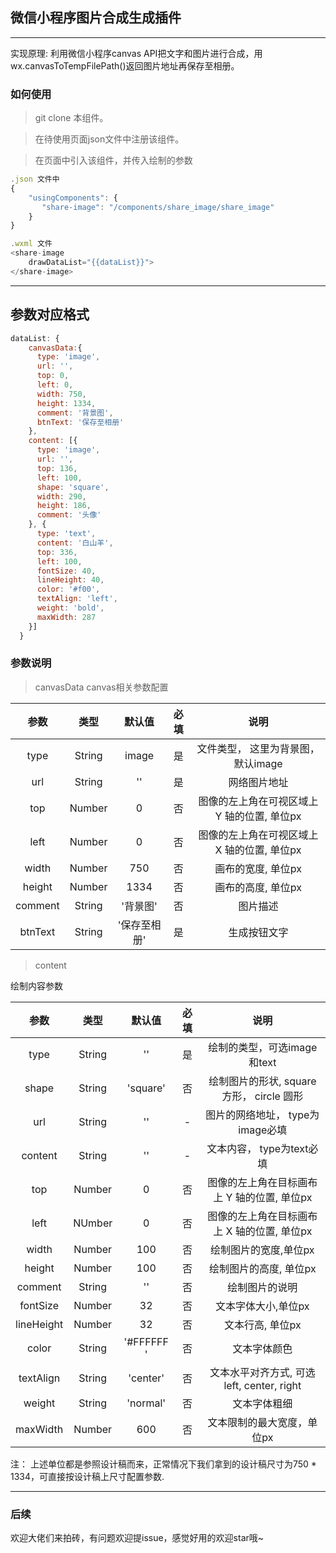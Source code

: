 ## 微信小程序图片合成生成插件

------

实现原理: 利用微信小程序canvas API把文字和图片进行合成，用wx.canvasToTempFilePath()返回图片地址再保存至相册。

### 如何使用

> git clone 本组件。

> 在待使用页面json文件中注册该组件。

> 在页面中引入该组件，并传入绘制的参数

``` javascript
.json 文件中
{
    "usingComponents": {
       "share-image": "/components/share_image/share_image"
    }
}

.wxml 文件
<share-image 
    drawDataList="{{dataList}}">
</share-image>

```
------

## 参数对应格式

```javascript
dataList: {
    canvasData:{
      type: 'image',
      url: '',
      top: 0,
      left: 0,
      width: 750,
      height: 1334,
      comment: '背景图',
      btnText: '保存至相册'
    },
    content: [{
      type: 'image',
      url: '',
      top: 136,
      left: 100,
      shape: 'square',
      width: 290,
      height: 186,
      comment: '头像'
    }, {
      type: 'text',
      content: '白山羊',
      top: 336,
      left: 100,
      fontSize: 40,
      lineHeight: 40,
      color: '#f00',
      textAlign: 'left',
      weight: 'bold',
      maxWidth: 287
    }]
  }
```

### 参数说明
> canvasData
canvas相关参数配置

| 参数    | 类型   |  默认值  |  必填  |  说明 |
| :----: | :-----:  | :----:  |  :--: |  :---: |
| type   | String |   image  |  是  |  文件类型， 这里为背景图，默认image |
| url    |   String   |  ''  |  是   |  网络图片地址  |
| top    |  Number  |  0  |  否   |  图像的左上角在可视区域上 Y 轴的位置, 单位px  |
| left    | Number   |  0  |  否   |    图像的左上角在可视区域上 X 轴的位置, 单位px  |
| width    |  Number  |  750  |  否  |   画布的宽度, 单位px  |
| height    |  Number  |  1334  | 否   |  画布的高度, 单位px   |
| comment    |  String  | '背景图'   |  否   |   图片描述  |
| btnText    |  String  |  '保存至相册'  |  是  |   生成按钮文字  |

> content 

绘制内容参数

| 参数 | 类型 | 默认值 | 必填 | 说明 |
| :---: | :---: | :---:| :----: | :---: |
| type  | String  | ''  | 是  |   绘制的类型，可选image和text  |
| shape  | String  | 'square'  | 否  |   绘制图片的形状, square 方形， circle 圆形  |
| url  | String  | ''  |  - |   图片的网络地址， type为image必填  |
| content  | String  | ''  | -   |  文本内容， type为text必填  |
| top  | Number  | 0  |  否  |  图像的左上角在目标画布上 Y 轴的位置, 单位px  |
| left | NUmber  |  0 |  否  |   图像的左上角在目标画布上 X 轴的位置, 单位px|
| width  | Number  | 100  | 否  |   绘制图片的宽度,单位px  |
| height  | Number  | 100  | 否   |  绘制图片的高度, 单位px  |
| comment  | String  | ''  |  否  |  绘制图片的说明  |
| fontSize  | Number  | 32  |  否 |   文本字体大小,单位px  |
| lineHeight  | Number  | 32  |  否  |  文本行高, 单位px  |
| color  | String  | '#FFFFFF '  |  否  |   文本字体颜色  |
| textAlign  | String  | 'center'  |  否  |  文本水平对齐方式, 可选left, center, right  |
| weight  | String  | 'normal'  |  否  |  文本字体粗细  |
| maxWidth  | Number  | 600  |  否  |  文本限制的最大宽度，单位px  |

 注： 上述单位都是参照设计稿而来，正常情况下我们拿到的设计稿尺寸为750 * 1334，可直接按设计稿上尺寸配置参数.

---

### 后续
欢迎大佬们来拍砖，有问题欢迎提issue，感觉好用的欢迎star哦~
